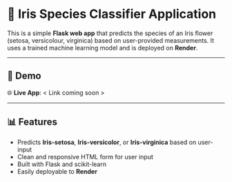 # 🌸 Iris Species Classifier Application

This is a simple **Flask web app** that predicts the species of an Iris flower (setosa, versicolour, virginica) based on user-provided measurements. It uses a trained machine learning model and is deployed on **Render**.

---

## 🚀 Demo

🌐 **Live App**: < Link coming soon >  

---

## 📊 Features

- Predicts **Iris-setosa**, **Iris-versicolor**, or **Iris-virginica** based on user-input
- Clean and responsive HTML form for user input
- Built with Flask and scikit-learn
- Easily deployable to **Render**

<!-- 🧠 Objective


🔧 Tools & Technologies


📁 Dataset



💻 How to Run -->

